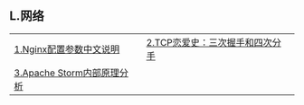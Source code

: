 <h2>L.网络</h2>

<table>
  <tr>
    <td><a href="http://dockone.io/article/1482">1.Nginx配置参数中文说明</a></td>
    <td><a href="http://www.codeceo.com/article/tcp-3-handshack.html">2.TCP恋爱史：三次握手和四次分手</a></td>
  </tr>
  <tr>
    <td><a href="http://shiyanjun.cn/archives/1472.html">3.Apache Storm内部原理分析</a></td>
    <td></td>
  </tr>
</table>
